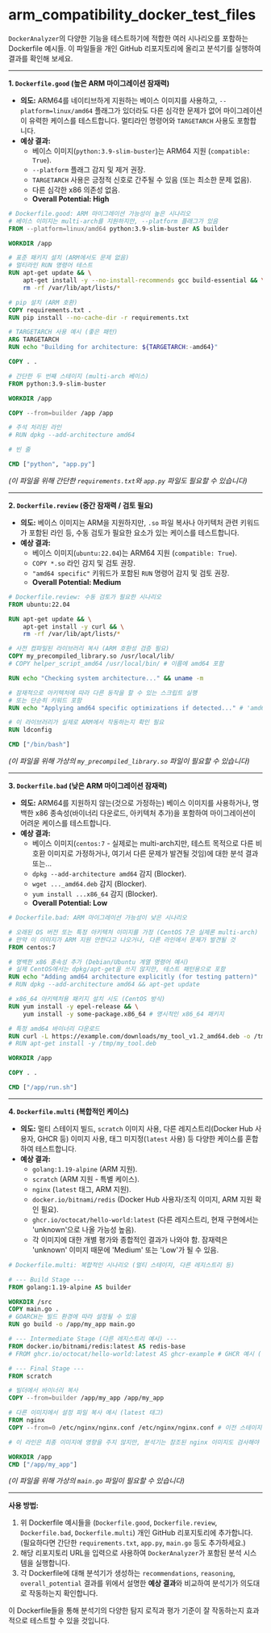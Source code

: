 # arm_compatibility_docker_test_files

`DockerAnalyzer`의 다양한 기능을 테스트하기에 적합한 여러 시나리오를 포함하는 Dockerfile 예시들. 이 파일들을 개인 GitHub 리포지토리에 올리고 분석기를 실행하여 결과를 확인해 보세요.

---

**1. `Dockerfile.good` (높은 ARM 마이그레이션 잠재력)**

- **의도:** ARM64를 네이티브하게 지원하는 베이스 이미지를 사용하고, `--platform=linux/amd64` 플래그가 있더라도 다른 심각한 문제가 없어 마이그레이션이 유력한 케이스를 테스트합니다. 멀티라인 명령어와 `TARGETARCH` 사용도 포함합니다.
- **예상 결과:**
  - 베이스 이미지(`python:3.9-slim-buster`)는 ARM64 지원 (`compatible: True`).
  - `--platform` 플래그 감지 및 제거 권장.
  - `TARGETARCH` 사용은 긍정적 신호로 간주될 수 있음 (또는 최소한 문제 없음).
  - 다른 심각한 x86 의존성 없음.
  - **Overall Potential: High**

```dockerfile
# Dockerfile.good: ARM 마이그레이션 가능성이 높은 시나리오
# 베이스 이미지는 multi-arch를 지원하지만, --platform 플래그가 있음
FROM --platform=linux/amd64 python:3.9-slim-buster AS builder

WORKDIR /app

# 표준 패키지 설치 (ARM에서도 문제 없음)
# 멀티라인 RUN 명령어 테스트
RUN apt-get update && \
    apt-get install -y --no-install-recommends gcc build-essential && \
    rm -rf /var/lib/apt/lists/*

# pip 설치 (ARM 호환)
COPY requirements.txt .
RUN pip install --no-cache-dir -r requirements.txt

# TARGETARCH 사용 예시 (좋은 패턴)
ARG TARGETARCH
RUN echo "Building for architecture: ${TARGETARCH:-amd64}"

COPY . .

# 간단한 두 번째 스테이지 (multi-arch 베이스)
FROM python:3.9-slim-buster

WORKDIR /app

COPY --from=builder /app /app

# 주석 처리된 라인
# RUN dpkg --add-architecture amd64

# 빈 줄

CMD ["python", "app.py"]
```

_(이 파일을 위해 간단한 `requirements.txt`와 `app.py` 파일도 필요할 수 있습니다)_

---

**2. `Dockerfile.review` (중간 잠재력 / 검토 필요)**

- **의도:** 베이스 이미지는 ARM을 지원하지만, `.so` 파일 복사나 아키텍처 관련 키워드가 포함된 라인 등, 수동 검토가 필요한 요소가 있는 케이스를 테스트합니다.
- **예상 결과:**
  - 베이스 이미지(`ubuntu:22.04`)는 ARM64 지원 (`compatible: True`).
  - `COPY *.so` 라인 감지 및 검토 권장.
  - `"amd64 specific"` 키워드가 포함된 `RUN` 명령어 감지 및 검토 권장.
  - **Overall Potential: Medium**

```dockerfile
# Dockerfile.review: 수동 검토가 필요한 시나리오
FROM ubuntu:22.04

RUN apt-get update && \
    apt-get install -y curl && \
    rm -rf /var/lib/apt/lists/*

# 사전 컴파일된 라이브러리 복사 (ARM 호환성 검증 필요)
COPY my_precompiled_library.so /usr/local/lib/
# COPY helper_script_amd64 /usr/local/bin/ # 이름에 amd64 포함

RUN echo "Checking system architecture..." && uname -m

# 잠재적으로 아키텍처에 따라 다른 동작을 할 수 있는 스크립트 실행
# 또는 단순히 키워드 포함
RUN echo "Applying amd64 specific optimizations if detected..." # 'amd64' 키워드 포함

# 이 라이브러리가 실제로 ARM에서 작동하는지 확인 필요
RUN ldconfig

CMD ["/bin/bash"]
```

_(이 파일을 위해 가상의 `my_precompiled_library.so` 파일이 필요할 수 있습니다)_

---

**3. `Dockerfile.bad` (낮은 ARM 마이그레이션 잠재력)**

- **의도:** ARM64를 지원하지 않는(것으로 가정하는) 베이스 이미지를 사용하거나, 명백한 x86 종속성(바이너리 다운로드, 아키텍처 추가)을 포함하여 마이그레이션이 어려운 케이스를 테스트합니다.
- **예상 결과:**
  - 베이스 이미지(`centos:7` - 실제로는 multi-arch지만, 테스트 목적으로 다른 비호환 이미지로 가정하거나, 여기서 다른 문제가 발견될 것임)에 대한 분석 결과 또는...
  - `dpkg --add-architecture amd64` 감지 (Blocker).
  - `wget ..._amd64.deb` 감지 (Blocker).
  - `yum install ...x86_64` 감지 (Blocker).
  - **Overall Potential: Low**

```dockerfile
# Dockerfile.bad: ARM 마이그레이션 가능성이 낮은 시나리오

# 오래된 OS 버전 또는 특정 아키텍처 이미지를 가정 (CentOS 7은 실제론 multi-arch)
# 만약 이 이미지가 ARM 지원 안한다고 나오거나, 다른 라인에서 문제가 발견될 것
FROM centos:7

# 명백한 x86 종속성 추가 (Debian/Ubuntu 계열 명령어 예시)
# 실제 CentOS에서는 dpkg/apt-get을 쓰지 않지만, 테스트 패턴용으로 포함
RUN echo "Adding amd64 architecture explicitly (for testing pattern)"
# RUN dpkg --add-architecture amd64 && apt-get update

# x86_64 아키텍처용 패키지 설치 시도 (CentOS 방식)
RUN yum install -y epel-release && \
    yum install -y some-package.x86_64 # 명시적인 x86_64 패키지

# 특정 amd64 바이너리 다운로드
RUN curl -L https://example.com/downloads/my_tool_v1.2_amd64.deb -o /tmp/my_tool.deb
# RUN apt-get install -y /tmp/my_tool.deb

WORKDIR /app

COPY . .

CMD ["/app/run.sh"]
```

---

**4. `Dockerfile.multi` (복합적인 케이스)**

- **의도:** 멀티 스테이지 빌드, `scratch` 이미지 사용, 다른 레지스트리(Docker Hub 사용자, GHCR 등) 이미지 사용, 태그 미지정(`latest` 사용) 등 다양한 케이스를 혼합하여 테스트합니다.
- **예상 결과:**
  - `golang:1.19-alpine` (ARM 지원).
  - `scratch` (ARM 지원 - 특별 케이스).
  - `nginx` (`latest` 태그, ARM 지원).
  - `docker.io/bitnami/redis` (Docker Hub 사용자/조직 이미지, ARM 지원 확인 필요).
  - `ghcr.io/octocat/hello-world:latest` (다른 레지스트리, 현재 구현에서는 'unknown'으로 나올 가능성 높음).
  - 각 이미지에 대한 개별 평가와 종합적인 결과가 나와야 함. 잠재력은 'unknown' 이미지 때문에 'Medium' 또는 'Low'가 될 수 있음.

```dockerfile
# Dockerfile.multi: 복합적인 시나리오 (멀티 스테이지, 다른 레지스트리 등)

# --- Build Stage ---
FROM golang:1.19-alpine AS builder

WORKDIR /src
COPY main.go .
# GOARCH는 빌드 환경에 따라 설정될 수 있음
RUN go build -o /app/my_app main.go

# --- Intermediate Stage (다른 레지스트리 예시) ---
FROM docker.io/bitnami/redis:latest AS redis-base
# FROM ghcr.io/octocat/hello-world:latest AS ghcr-example # GHCR 예시 (현재 unknown 예상)

# --- Final Stage ---
FROM scratch

# 빌더에서 바이너리 복사
COPY --from=builder /app/my_app /app/my_app

# 다른 이미지에서 설정 파일 복사 예시 (latest 태그)
FROM nginx
COPY --from=0 /etc/nginx/nginx.conf /etc/nginx/nginx.conf # 이전 스테이지 참조

# 이 라인은 최종 이미지에 영향을 주지 않지만, 분석기는 참조된 nginx 이미지도 검사해야 함

WORKDIR /app
CMD ["/app/my_app"]
```

_(이 파일을 위해 가상의 `main.go` 파일이 필요할 수 있습니다)_

---

**사용 방법:**

1. 위 Dockerfile 예시들을 (`Dockerfile.good`, `Dockerfile.review`, `Dockerfile.bad`, `Dockerfile.multi`) 개인 GitHub 리포지토리에 추가합니다. (필요하다면 간단한 `requirements.txt`, `app.py`, `main.go` 등도 추가하세요.)
2. 해당 리포지토리 URL을 입력으로 사용하여 `DockerAnalyzer`가 포함된 분석 시스템을 실행합니다.
3. 각 Dockerfile에 대해 분석기가 생성하는 `recommendations`, `reasoning`, `overall_potential` 결과를 위에서 설명한 **예상 결과**와 비교하여 분석기가 의도대로 작동하는지 확인합니다.

이 Dockerfile들을 통해 분석기의 다양한 탐지 로직과 평가 기준이 잘 작동하는지 효과적으로 테스트할 수 있을 것입니다.
